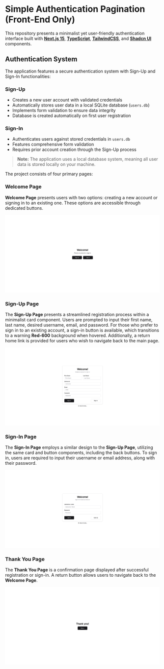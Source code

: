 # Simple Authentication Pagination (Front-End Only)

This repository presents a minimalist yet user-friendly authentication interface built with **[Next.js 15](https://nextjs.org/ "NextJS")**, **[TypeScript](https://www.typescriptlang.org/docs/ "TypeScript")**, **[TailwindCSS](https://tailwindcss.com/ "TailwindCSS")**, and **[Shadcn UI](https://ui.shadcn.com/ "Shadcn UI")** components.

## Authentication System

The application features a secure authentication system with Sign-Up and Sign-In functionalities:

### Sign-Up

- Creates a new user account with validated credentials
- Automatically stores user data in a local SQLite database (`users.db`)
- Implements form validation to ensure data integrity
- Database is created automatically on first user registration

### Sign-In

- Authenticates users against stored credentials in `users.db`
- Features comprehensive form validation
- Requires prior account creation through the Sign-Up process

> **Note:** The application uses a local database system, meaning all user data is stored locally on your machine.

The project consists of four primary pages:

### Welcome Page

**Welcome Page** presents users with two options: creating a new account or signing in to an existing one. These options are accessible through dedicated buttons.

![1731432662383](image/README/1731432662383.png)

### Sign-Up Page

The **Sign-Up Page** presents a streamlined registration process within a minimalist card component. Users are prompted to input their first name, last name, desired username, email, and password. For those who prefer to sign in to an existing account, a sign-in button is available, which transitions to a warning **Red-600** background when hovered. Additionally, a return home link is provided for users who wish to navigate back to the main page.

![1731432904995](image/README/1731432904995.png)

### Sign-In Page

The **Sign-In Page** employs a similar design to the **Sign-Up Page**, utilizing the same card and button components, including the back buttons. To sign in, users are required to input their username or email address, along with their password.

![1731433160185](image/README/1731433160185.png)

### Thank You Page

The **Thank You Page** is a confirmation page displayed after successful registration or sign-in. A return button allows users to navigate back to the **Welcome Page**.

![1731433330255](image/README/1731433330255.png)
